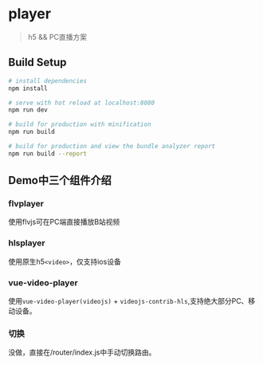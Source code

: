 # player

> h5 && PC直播方案

## Build Setup

``` bash
# install dependencies
npm install

# serve with hot reload at localhost:8080
npm run dev

# build for production with minification
npm run build

# build for production and view the bundle analyzer report
npm run build --report
```
## Demo中三个组件介绍

### flvplayer
使用flvjs可在PC端直接播放B站视频

### hlsplayer
使用原生h5`<video>`，仅支持ios设备

### vue-video-player
使用`vue-video-player(videojs)` + `videojs-contrib-hls`,支持绝大部分PC、移动设备。

### 切换
没做，直接在/router/index.js中手动切换路由。

